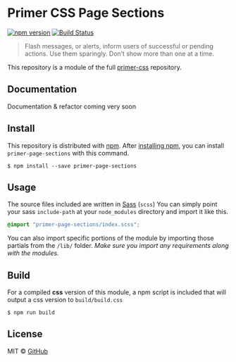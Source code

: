 # Primer CSS Page Sections

[![npm version](http://img.shields.io/npm/v/primer-page-sections.svg)](https://www.npmjs.org/package/primer-page-sections)
[![Build Status](https://travis-ci.org/primer/primer-css.svg?branch=master)](https://travis-ci.org/primer/primer-css)

> Flash messages, or alerts, inform users of successful or pending actions. Use them sparingly. Don’t show more than one at a time.

This repository is a module of the full [primer-css][primer] repository.

## Documentation

<!-- %docs
title: Page sections
status: In review
-->

Documentation & refactor coming very soon

<!-- %enddocs -->

## Install

This repository is distributed with [npm][npm]. After [installing npm][install-npm], you can install `primer-page-sections` with this command.

```
$ npm install --save primer-page-sections
```

## Usage

The source files included are written in [Sass][sass] (`scss`) You can simply point your sass `include-path` at your `node_modules` directory and import it like this.

```scss
@import "primer-page-sections/index.scss";
```

You can also import specific portions of the module by importing those partials from the `/lib/` folder. _Make sure you import any requirements along with the modules._

## Build

For a compiled **css** version of this module, a npm script is included that will output a css version to `build/build.css`

```
$ npm run build
```

## License

MIT &copy; [GitHub](https://github.com/)

[primer]: https://github.com/primer/primer
[primer-support]: https://github.com/primer/primer-support
[support]: https://github.com/primer/primer-support
[docs]: http://primercss.io/
[npm]: https://www.npmjs.com/
[install-npm]: https://docs.npmjs.com/getting-started/installing-node
[sass]: http://sass-lang.com/
